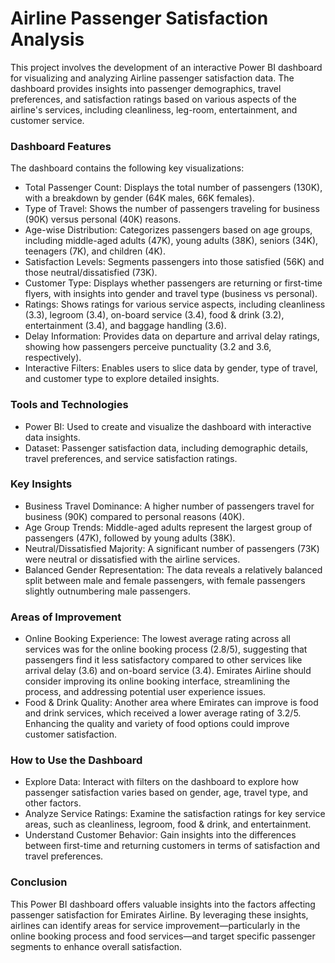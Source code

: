 # Airline Passenger Satisfaction Analysis

This project involves the development of an interactive Power BI dashboard for visualizing and analyzing Airline passenger satisfaction data. 
The dashboard provides insights into passenger demographics, travel preferences, and satisfaction ratings based on various aspects of the airline's services, including cleanliness, leg-room, entertainment, and customer service.

### Dashboard Features

The dashboard contains the following key visualizations:

- Total Passenger Count: Displays the total number of passengers (130K), with a breakdown by gender (64K males, 66K females).
- Type of Travel: Shows the number of passengers traveling for business (90K) versus personal (40K) reasons.
- Age-wise Distribution: Categorizes passengers based on age groups, including middle-aged adults (47K), young adults (38K), seniors (34K), teenagers (7K), and children (4K).
- Satisfaction Levels: Segments passengers into those satisfied (56K) and those neutral/dissatisfied (73K).
- Customer Type: Displays whether passengers are returning or first-time flyers, with insights into gender and travel type (business vs personal).
- Ratings: Shows ratings for various service aspects, including cleanliness (3.3), legroom (3.4), on-board service (3.4), food & drink (3.2), entertainment (3.4), and baggage handling (3.6).
- Delay Information: Provides data on departure and arrival delay ratings, showing how passengers perceive punctuality (3.2 and 3.6, respectively).
- Interactive Filters: Enables users to slice data by gender, type of travel, and customer type to explore detailed insights.

### Tools and Technologies
- Power BI: Used to create and visualize the dashboard with interactive data insights.
- Dataset: Passenger satisfaction data, including demographic details, travel preferences, and service satisfaction ratings.

### Key Insights
- Business Travel Dominance: A higher number of passengers travel for business (90K) compared to personal reasons (40K).
- Age Group Trends: Middle-aged adults represent the largest group of passengers (47K), followed by young adults (38K).
- Neutral/Dissatisfied Majority: A significant number of passengers (73K) were neutral or dissatisfied with the airline services.
- Balanced Gender Representation: The data reveals a relatively balanced split between male and female passengers, with female passengers slightly outnumbering male passengers.

### Areas of Improvement
- Online Booking Experience: The lowest average rating across all services was for the online booking process (2.8/5), suggesting that passengers find it less satisfactory compared to other services like arrival delay (3.6) and on-board service (3.4). Emirates Airline should consider improving its online booking interface, streamlining the process, and addressing potential user experience issues.
- Food & Drink Quality: Another area where Emirates can improve is food and drink services, which received a lower average rating of 3.2/5. Enhancing the quality and variety of food options could improve customer satisfaction.

### How to Use the Dashboard
- Explore Data: Interact with filters on the dashboard to explore how passenger satisfaction varies based on gender, age, travel type, and other factors.
- Analyze Service Ratings: Examine the satisfaction ratings for key service areas, such as cleanliness, legroom, food & drink, and entertainment.
- Understand Customer Behavior: Gain insights into the differences between first-time and returning customers in terms of satisfaction and travel preferences.

### Conclusion

This Power BI dashboard offers valuable insights into the factors affecting passenger satisfaction for Emirates Airline. 
By leveraging these insights, airlines can identify areas for service improvement—particularly in the online booking process and food services—and target specific passenger segments to enhance overall satisfaction.
